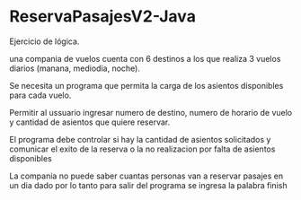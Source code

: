 # ReservaPasajesV2-Java

Ejercicio de lógica.


una compania de vuelos cuenta con 6 destinos 
a los que realiza 3 vuelos diarios (manana, mediodia, noche).

Se necesita un programa que permita la carga de los asientos disponibles para cada vuelo.

Permitir al ussuario ingresar numero de destino, numero de horario de vuelo
y cantidad de asientos que quiere reservar.

El programa debe controlar si hay la cantidad de asientos solicitados
y comunicar el exito de la reserva o la no realizacion por falta de asientos disponibles

La compania no puede saber cuantas personas van a reservar pasajes en un dia dado
por lo tanto para salir del programa se ingresa la palabra finish
